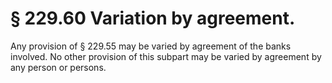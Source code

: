 # § 229.60   Variation by agreement.

Any provision of § 229.55 may be varied by agreement of the banks involved. No other provision of this subpart may be varied by agreement by any person or persons.




